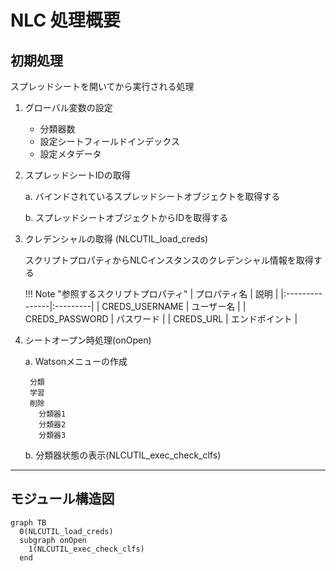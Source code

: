 # NLC 処理概要

## 初期処理
スプレッドシートを開いてから実行される処理

1. グローバル変数の設定

	- 分類器数
	- 設定シートフィールドインデックス
	- 設定メタデータ

2. スプレッドシートIDの取得

	a. バインドされているスプレッドシートオブジェクトを取得する

    b. スプレッドシートオブジェクトからIDを取得する

3. クレデンシャルの取得 (NLCUTIL_load_creds)

	スクリプトプロパティからNLCインスタンスのクレデンシャル情報を取得する

    !!! Note "参照するスクリプトプロパティ"
		| プロパティ名 | 説明 |
		|:---------------|:---------|
		| CREDS_USERNAME | ユーザー名 |
		| CREDS_PASSWORD | パスワード |
		| CREDS_URL | エンドポイント |

4. シートオープン時処理(onOpen)

	a. Watsonメニューの作成

    	分類
    	学習
		削除
	  	  分類器1
	  	  分類器2
	  	  分類器3

	b. 分類器状態の表示(NLCUTIL_exec_check_clfs)

---

## モジュール構造図
```mermaid
graph TB
  0(NLCUTIL_load_creds)
  subgraph onOpen
  	1(NLCUTIL_exec_check_clfs)
  end
```
